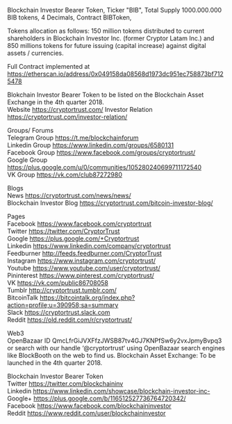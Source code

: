 Blockchain Investor Bearer Token,
Ticker "BIB",
Total Supply 1000.000.000 BIB tokens,
4 Decimals, Contract BIBToken,

Tokens allocation as follows: 150 million tokens distributed to current shareholders in Blockchain Investor Inc. (former Cryptor Latam Inc.) and 850 millions tokens for future issuing (capital increase) against digital
assets / currencies.

Full Contract implemented at https://etherscan.io/address/0x049158da08568d1973dc951ec758873bf7125478



Blokchain Investor Bearer Token to be listed on the Blockchain Asset Exchange in the 4th quarter 2018.                  
Website https://cryptortrust.com/
Investor Relation https://cryptortrust.com/investor-relation/                                                   

Groups/ Forums                                                                                                                      
Telegram Group https://t.me/blockchainforum                                                                                    
Linkedin Group https://www.linkedin.com/groups/6580131                                                                               
Facebook Group https://www.facebook.com/groups/cryptortrust/                                                                          
Google Group   https://plus.google.com/u/0/communities/105280240699711172540                                                          
VK Group       https://vk.com/club87272980                                                                                          

Blogs                                                                                                                               
News https://cryptortrust.com/news/news/                                                     
Blockchain Investor Blog https://cryptortrust.com/bitcoin-investor-blog/                                                               

Pages                                                                                                                    
Facebook https://www.facebook.com/cryptortrust                                                                                   
Twitter https://twitter.com/CryptorTrust   
Google https://plus.google.com/+Cryptortrust                                                                                        
Linkedin https://www.linkedin.com/company/cryptortrust                                                                        
Feedburner http://feeds.feedburner.com/CryptorTrust                                                      
Instagram https://www.instagram.com/cryptortrust/                                                                             
Youtube https://www.youtube.com/user/cryptortrust/                                                                             
Pininterest https://www.pinterest.com/cryptortrust/                                                                         
VK https://vk.com/public86708058                                                                                                    
Tumblr http://cryptortrust.tumblr.com/                                                                                                
BitcoinTalk https://bitcointalk.org/index.php?action=profile;u=390958;sa=summary   
Slack https://cryptortrust.slack.com                                                                                               
Reddit https://old.reddit.com/r/cryptortrust/                                                                 

Web3                                                                                                                                 
OpenBazaar ID QmcLfrGiJVXFfzJWSB87tv4GJ7KNPfSw6y2vxJpmyBvpq3
or search with our handle ‘@cryptortrust‘ using OpenBazaar search engines like  BlockBooth on the web to find us.
Blockchain Asset Exchange: To be launched in the 4th quarter 2018.

Blockchain Investor Bearer Token                                                                                                   
Twitter https://twitter.com/blockchaininv                                                                                          
Linkedin https://www.linkedin.com/showcase/blockchain-investor-inc-                                                                 
Google+ https://plus.google.com/b/116512527736764720342/                                                                           
Facebook https://www.facebook.com/blockchaininvestor                                                                                
Reddit https://www.reddit.com/user/blockchaininvestor                                                                                   


